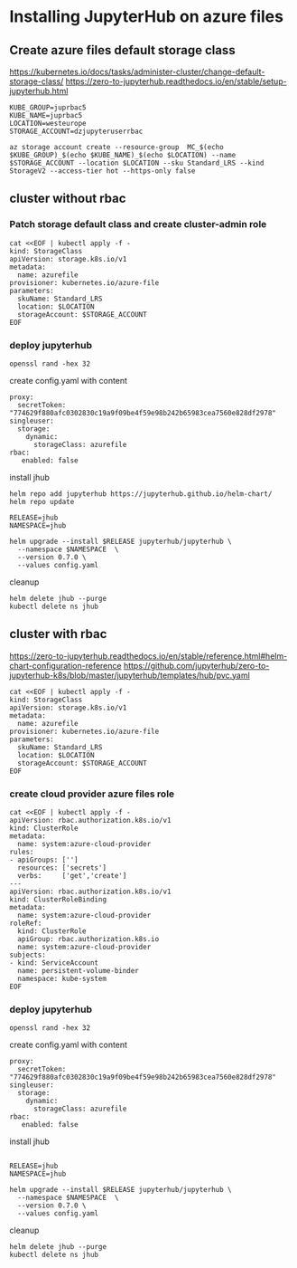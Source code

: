 # Installing JupyterHub on azure files

## Create azure files default storage class
https://kubernetes.io/docs/tasks/administer-cluster/change-default-storage-class/
https://zero-to-jupyterhub.readthedocs.io/en/stable/setup-jupyterhub.html

```
KUBE_GROUP=juprbac5
KUBE_NAME=juprbac5
LOCATION=westeurope
STORAGE_ACCOUNT=dzjupyteruserrbac

az storage account create --resource-group  MC_$(echo $KUBE_GROUP)_$(echo $KUBE_NAME)_$(echo $LOCATION) --name $STORAGE_ACCOUNT --location $LOCATION --sku Standard_LRS --kind StorageV2 --access-tier hot --https-only false
```

## cluster without rbac

### Patch storage default class and create cluster-admin role
```
cat <<EOF | kubectl apply -f -
kind: StorageClass
apiVersion: storage.k8s.io/v1
metadata:
  name: azurefile
provisioner: kubernetes.io/azure-file
parameters:
  skuName: Standard_LRS
  location: $LOCATION
  storageAccount: $STORAGE_ACCOUNT
EOF
```


### deploy jupyterhub
```
openssl rand -hex 32
```

create config.yaml with content
```
proxy:
  secretToken: "774629f880afc0302830c19a9f09be4f59e98b242b65983cea7560e828df2978"
singleuser:
  storage:
    dynamic:
      storageClass: azurefile
rbac:
   enabled: false
```

install jhub
```
helm repo add jupyterhub https://jupyterhub.github.io/helm-chart/
helm repo update

RELEASE=jhub
NAMESPACE=jhub

helm upgrade --install $RELEASE jupyterhub/jupyterhub \
  --namespace $NAMESPACE  \
  --version 0.7.0 \
  --values config.yaml
```

cleanup

```
helm delete jhub --purge
kubectl delete ns jhub
```

## cluster with rbac
https://zero-to-jupyterhub.readthedocs.io/en/stable/reference.html#helm-chart-configuration-reference
https://github.com/jupyterhub/zero-to-jupyterhub-k8s/blob/master/jupyterhub/templates/hub/pvc.yaml

```
cat <<EOF | kubectl apply -f -
kind: StorageClass
apiVersion: storage.k8s.io/v1
metadata:
  name: azurefile
provisioner: kubernetes.io/azure-file
parameters:
  skuName: Standard_LRS
  location: $LOCATION
  storageAccount: $STORAGE_ACCOUNT
EOF
```

### create cloud provider azure files role


```
cat <<EOF | kubectl apply -f -
apiVersion: rbac.authorization.k8s.io/v1
kind: ClusterRole
metadata:
  name: system:azure-cloud-provider
rules:
- apiGroups: ['']
  resources: ['secrets']
  verbs:     ['get','create']
---
apiVersion: rbac.authorization.k8s.io/v1
kind: ClusterRoleBinding
metadata:
  name: system:azure-cloud-provider
roleRef:
  kind: ClusterRole
  apiGroup: rbac.authorization.k8s.io
  name: system:azure-cloud-provider
subjects:
- kind: ServiceAccount
  name: persistent-volume-binder
  namespace: kube-system
EOF
```

### deploy jupyterhub
```
openssl rand -hex 32
```
create config.yaml with content
```
proxy:
  secretToken: "774629f880afc0302830c19a9f09be4f59e98b242b65983cea7560e828df2978"
singleuser:
  storage:
    dynamic:
      storageClass: azurefile
rbac:
   enabled: false
```

install jhub
```

RELEASE=jhub
NAMESPACE=jhub

helm upgrade --install $RELEASE jupyterhub/jupyterhub \
  --namespace $NAMESPACE  \
  --version 0.7.0 \
  --values config.yaml
```

cleanup

```
helm delete jhub --purge
kubectl delete ns jhub
```
